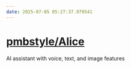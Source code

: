 ```yaml
---
date: 2025-07-05 05:27:37.979541
---
```


# [pmbstyle/Alice](https://github.com/pmbstyle/Alice)

AI assistant with voice, text, and image features
